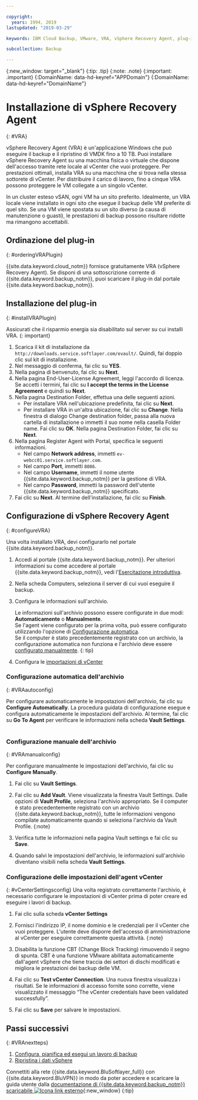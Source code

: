 ```yaml
---

copyright:
  years: 1994, 2019
lastupdated: "2019-03-29"

keywords: IBM Cloud Backup, VMware, VRA, vSphere Recovery Agent, plug-in, plugin, EVault, Carbonite, vSphere

subcollection: Backup

---
```

{:new_window: target="_blank"}
{:tip: .tip}
{:note: .note}
{:important: .important}
{:DomainName: data-hd-keyref="APPDomain"}
{:DomainName: data-hd-keyref="DomainName"}

# Installazione di vSphere Recovery Agent
{: #VRA}

vSphere Recovery Agent (VRA) è un'applicazione Windows che può eseguire il backup e il ripristino di VMDK fino a 10 TB. Puoi installare vSphere Recovery Agent su una macchina fisica o virtuale che dispone dell'accesso tramite rete locale al vCenter che vuoi proteggere. Per prestazioni ottimali, installa VRA su una macchina che si trova nella stessa sottorete di vCenter. Per distribuire il carico di lavoro, fino a cinque VRA possono proteggere le VM collegate a un singolo vCenter.

In un cluster esteso vSAN, ogni VM ha un sito preferito. Idealmente, un VRA locale viene installato in ogni sito che esegue il backup delle VM preferite di quel sito. Se una VM viene spostata su un sito diverso (a causa di manutenzione o guasti), le prestazioni di backup possono risultare ridotte ma rimangono accettabili.


## Ordinazione del plug-in
{: #orderingVRAPlugin}

{{site.data.keyword.cloud_notm}} fornisce gratuitamente VRA (vSphere Recovery Agent). Se disponi di una sottoscrizione corrente di {{site.data.keyword.backup_notm}}, puoi scaricare il plug-in dal portale {{site.data.keyword.backup_notm}}.

## Installazione del plug-in
{: #installVRAPlugin}

Assicurati che il risparmio energia sia disabilitato sul server su cui installi VRA.
{: important}

1. Scarica il kit di installazione da `http://downloads.service.softlayer.com/evault/`. Quindi, fai doppio clic sul kit di installazione.
2. Nel messaggio di conferma, fai clic su **YES**.
3. Nella pagina di benvenuto, fai clic su **Next**.
4. Nella pagina End-User-License Agreement, leggi l'accordo di licenza. Se accetti i termini, fai clic su **I accept the terms in the License Agreement** e quindi su **Next**.
5. Nella pagina Destination Folder, effettua una delle seguenti azioni.
   * Per installare VRA nell'ubicazione predefinita, fai clic su **Next**.
   * Per installare VRA in un'altra ubicazione, fai clic su **Change**. Nella finestra di dialogo Change destination folder, passa alla nuova cartella di installazione o immetti il suo nome nella casella Folder name. Fai clic su **OK**. Nella pagina Destination Folder, fai clic su **Next**.
6. Nella pagina Register Agent with Portal, specifica le seguenti informazioni.
   * Nel campo **Network address**, immetti `ev-webcc01.service.softlayer.com`.
   * Nel campo **Port**, immetti `8086`.
   * Nel campo **Username**, immetti il nome utente {{site.data.keyword.backup_notm}} per la gestione di VRA.
   * Nel campo **Password**, immetti la password dell'utente {{site.data.keyword.backup_notm}} specificato.
7.	Fai clic su **Next**. Al termine dell'installazione, fai clic su **Finish**.

## Configurazione di vSphere Recovery Agent
{: #configureVRA}

Una volta installato VRA, devi configurarlo nel portale {{site.data.keyword.backup_notm}}.

1. Accedi al portale {{site.data.keyword.backup_notm}}. Per ulteriori informazioni su come accedere al portale {{site.data.keyword.backup_notm}}, vedi l'[Esercitazione introduttiva](/docs/infrastructure/Backup?topic=Backup-getting-started#accessingWebCC).
2. Nella scheda Computers, seleziona il server di cui vuoi eseguire il backup.
3. Configura le informazioni sull'archivio.

   Le informazioni sull'archivio possono essere configurate in due modi: **Automaticamente** o **Manualmente**.<br/>Se l'agent viene configurato per la prima volta, può essere configurato utilizzando l'opzione di [Configurazione automatica](#VRAautoconfig).<br/>Se il computer è stato precedentemente registrato con un archivio, la configurazione automatica non funziona e l'archivio deve essere [configurato manualmente](#VRAmanualconfig).
   {: tip}

4. Configura le [importazioni di vCenter](#vCenterSettingsconfig)   

### Configurazione automatica dell'archivio
{: #VRAautoconfig}

Per configurare automaticamente le impostazioni dell'archivio, fai clic su **Configure Automatically**. La procedura guidata di configurazione esegue e configura automaticamente le impostazioni dell'archivio. Al termine, fai clic su **Go To Agent** per verificare le informazioni nella scheda **Vault Settings**.
 

### Configurazione manuale dell'archivio
{: #VRAmanualconfig}

Per configurare manualmente le impostazioni dell'archivio, fai clic su **Configure Manually**.   
1. Fai clic su **Vault Settings**.
2. Fai clic su **Add Vault**. Viene visualizzata la finestra Vault Settings. Dalle opzioni di **Vault Profile**, seleziona l'archivio appropriato.
   Se il computer è stato precedentemente registrato con un archivio {{site.data.keyword.backup_notm}}, tutte le informazioni vengono compilate automaticamente quando si seleziona l'archivio da Vault Profile.
   {:note}

3. Verifica tutte le informazioni nella pagina Vault settings e fai clic su **Save**.
4. Quando salvi le impostazioni dell'archivio, le informazioni sull'archivio diventano visibili nella scheda **Vault Settings**.


### Configurazione delle impostazioni dell'agent vCenter
{: #vCenterSettingsconfig}
Una volta registrato correttamente l'archivio, è necessario configurare le impostazioni di vCenter prima di poter creare ed eseguire i lavori di backup.

1. Fai clic sulla scheda **vCenter Settings**
2. Fornisci l'indirizzo IP, il nome dominio e le credenziali per il vCenter che vuoi proteggere.
   L'utente deve disporre dell'accesso di amministrazione al vCenter per eseguire correttamente questa attività.
   {:note}

3. Disabilita la funzione CBT (Change Block Tracking) rimuovendo il segno di spunta. CBT è una funzione VMware abilitata automaticamente dall'agent vSphere che tiene traccia dei settori di dischi modificati e migliora le prestazioni dei backup delle VM.
4. Fai clic su **Test vCenter Connection**. Una nuova finestra visualizza i risultati. Se le informazioni di accesso fornite sono corrette, viene visualizzato il messaggio “The vCenter credentials have been validated successfully”.
5. Fai clic su **Save** per salvare le impostazioni. 

## Passi successivi
{: #VRAnextteps}
1. [Configura, pianifica ed esegui un lavoro di backup](/docs/infrastructure/Backup?topic=Backup-ConfigureVRA#VConfigureVRA)
2. [Ripristina i dati vSphere](/docs/infrastructure/Backup?topic=Backup-VRARestore#VRARestore)

Connettiti alla rete {{site.data.keyword.BluSoftlayer_full}} con {{site.data.keyword.BluVPN}} in modo da poter accedere e scaricare la guida utente dalla [documentazione di {{site.data.keyword.backup_notm}} scaricabile ![Icona link esterno](../../icons/launch-glyph.svg "Icona link esterno")](http://downloads.service.softlayer.com/evault/Documentation/){:new_window}
{:tip}
